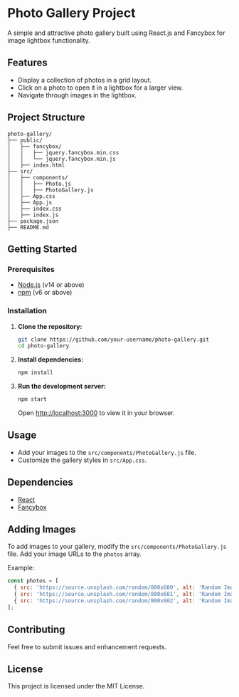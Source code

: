 # Photo Gallery Project

A simple and attractive photo gallery built using React.js and Fancybox for image lightbox functionality.

## Features

- Display a collection of photos in a grid layout.
- Click on a photo to open it in a lightbox for a larger view.
- Navigate through images in the lightbox.

## Project Structure

```
photo-gallery/
├── public/
│   ├── fancybox/
│   │   ├── jquery.fancybox.min.css
│   │   └── jquery.fancybox.min.js
│   ├── index.html
├── src/
│   ├── components/
│   │   ├── Photo.js
│   │   ├── PhotoGallery.js
│   ├── App.css
│   ├── App.js
│   ├── index.css
│   ├── index.js
├── package.json
├── README.md
```

## Getting Started

### Prerequisites

- [Node.js](https://nodejs.org/) (v14 or above)
- [npm](https://www.npmjs.com/) (v6 or above)

### Installation

1. **Clone the repository:**

   ```bash
   git clone https://github.com/your-username/photo-gallery.git
   cd photo-gallery
   ```

2. **Install dependencies:**

   ```bash
   npm install
   ```

3. **Run the development server:**

   ```bash
   npm start
   ```

   Open [http://localhost:3000](http://localhost:3000) to view it in your browser.

## Usage

- Add your images to the `src/components/PhotoGallery.js` file.
- Customize the gallery styles in `src/App.css`.

## Dependencies

- [React](https://reactjs.org/)
- [Fancybox](https://fancyapps.com/fancybox/3/)

## Adding Images

To add images to your gallery, modify the `src/components/PhotoGallery.js` file. Add your image URLs to the `photos` array.

Example:

```javascript
const photos = [
  { src: 'https://source.unsplash.com/random/800x600', alt: 'Random Image 1' },
  { src: 'https://source.unsplash.com/random/800x601', alt: 'Random Image 2' },
  { src: 'https://source.unsplash.com/random/800x602', alt: 'Random Image 3' },
];
```

## Contributing

Feel free to submit issues and enhancement requests.

## License

This project is licensed under the MIT License.
